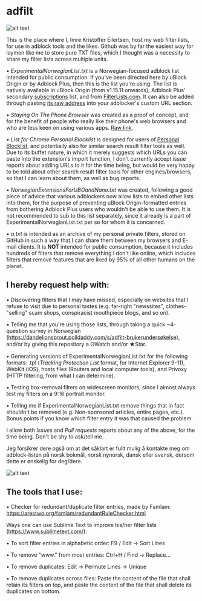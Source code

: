 # adfilt

![alt text](https://raw.githubusercontent.com/DandelionSprout/adfilt/master/Images/Adfilt%20logo%202.png)

This is the place where I, Imre Kristoffer Eilertsen, host my web filter lists, for use in adblock tools and the likes. Github was by far the easiest way for laymen like me to store pure TXT files, which I thought was a necessity to share my filter lists across multiple units.

• _ExperimentalNorwegianList.txt_ is a Norwegian-focused adblock list intended for public consumption. If you've been directed here by uBlock Origin or by Adblock Plus, then this is the list you're using. The list is natively available in uBlock Origin (from v1.15.11 onwards), Adblock Plus' secondary [subscriptions](https://adblockplus.org/subscriptions) list, and from [FilterLists.com](https://filterlists.com/). It can also be added through pasting [its raw address](https://raw.githubusercontent.com/DandelionSprout/adfilt/master/ExperimentalNorwegianList.txt) into your adblocker's custom URL section.

• _Staying On The Phone Browser_ was created as a proof of concept, and for the benefit of people who really like their phone's web browsers and who are less keen on using various apps. [Raw link](https://raw.githubusercontent.com/DandelionSprout/adfilt/master/stayingonbrowser/Staying%20On%20The%20Phone%20Browser).

• _List for Chrome Personal Blocklist_ is designed for users of [Personal Blocklist](https://chrome.google.com/webstore/detail/personal-blocklist-by-goo/nolijncfnkgaikbjbdaogikpmpbdcdef), and potentially also for similar search result filter tools as well. Due to its buffet nature, in which it merely suggests which URLs you can paste into the extension's import function, I don't currently accept issue reports about adding URLs to it for the time being, but would be very happy to be told about other search result filter tools for other engines/browsers, so that I can learn about them, as well as bug reports.

• _NorwegianExtensionsForUBOandNano.txt_ was created, following a good piece of advice that various adblockers now allow lists to embed other lists into them, for the purpose of preventing uBlock Origin-formatted entries from bothering Adblock Plus users who wouldn't be able to use them. It is not recommended to sub to this list separately, since it already is a part of ExperimentalNorwegianList.txt per se for whom it is concerned.

• _a.txt_ is intended as an archive of my personal private filters, stored on GitHub in such a way that I can share them between my browsers and E-mail clients. It is __NOT__ intended for public consumption, because it includes hundreds of filters that remove everything I don't like online, which includes filters that remove features that are liked by 95% of all other humans on the planet.

## I hereby request help with:

• Discovering filters that I may have missed, especially on websites that I refuse to visit due to personal tastes (e.g. far-right "newssites", clothes-"selling" scam shops, conspiracist mouthpiece blogs, and so on).

• Telling me that you're using those lists, through taking a quick ~4-question survey in Norwegian (https://dandelionsprout.polldaddy.com/s/adfilt-brukerundersøkelse), and/or by giving this repository a ꙨWatch and/or ★Star.

• Generating versions of ExperimentalNorwegianList.txt for the following formats: .tpl (_Tracking Protection List_ format, for Internet Explorer 9-11), WebKit (iOS), hosts files (Routers and local computer tools), and Privoxy (HTTP filtering, from what I can determine).

• Testing box-removal filters on widescreen monitors, since I almost always test my filters on a 9:16 portrait monitor.

• Telling me if ExperimentalNorwegianList.txt remove things that in fact shouldn't be removed (e.g. Non-sponsored articles, entire pages, etc.). Bonus points if you know which filter entry it was that caused the problem.

I allow both _Issues_ and _Pull requests_ reports about any of the above, for the time being. Don't be shy to ask/tell me.

Jeg forsikrer dere også om at det såklart er fullt mulig å kontakte meg om adblock-listen på norsk bokmål, norsk nynorsk, dansk eller svensk, dersom dette er ønskelig for deg/dere.

![alt text](https://raw.githubusercontent.com/DandelionSprout/adfilt/master/Images/Spr%C3%A5kflagg.png)

## The tools that I use:

• Checker for redundant/duplicate filter entries, made by Famlam: https://arestwo.org/famlam/redundantRuleChecker.html

Ways one can use Sublime Text to improve his/her filter lists (https://www.sublimetext.com/):

• To sort filter entries in alphabetic order: F9 / Edit → Sort Lines

• To remove "www." from most entries: Ctrl+H / Find → Replace…

• To remove duplicates: Edit → Permute Lines → Unique

• To remove duplicates across files: Paste the content of the file that shall retain its filters on top, and paste the content of the file that shall delete its duplicates on bottom.
